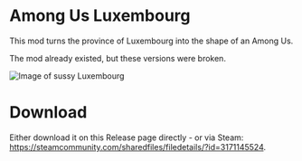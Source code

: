 # Among Us Luxembourg

This mod turns the province of Luxembourg into the shape of an Among Us.

The mod already existed, but these versions were broken.

![Image of sussy Luxembourg](https://github.com/VijoPlays/HoI4-AmongUsLuxembourg/assets/13034134/ca2d1ca3-d758-4801-aa89-7731b1dbb96b)

# Download

Either download it on this Release page directly - or via Steam: https://steamcommunity.com/sharedfiles/filedetails/?id=3171145524.
